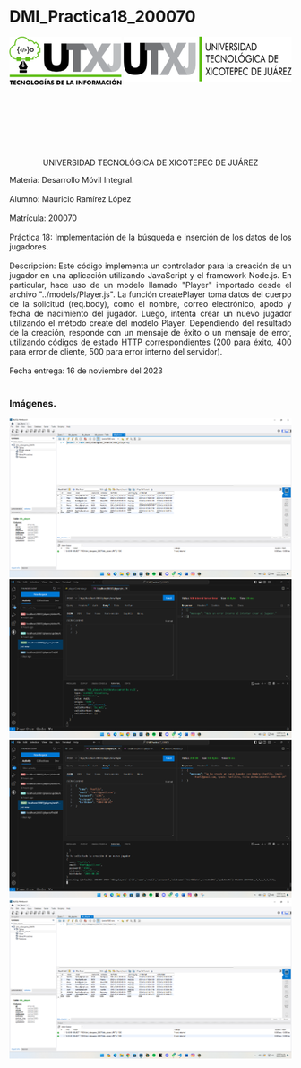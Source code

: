 # DMI_Practica18_200070
<div style="display: flex; justify-content: space-between;">
    <img align="left" src="https://github.com/MauricioRL15/Logos_UTXJ/blob/main/LOGO%20TIC.png?raw=true" alt="Imagen 1" width="200" />
    <img align="right" src="https://github.com/MauricioRL15/Logos_UTXJ/blob/main/LOGO%20UTXJ%202019.png?raw=true" alt="Imagen 2" width="300" height="80" />
</div>

<br><br><br><br><br><br>

<p align="center">UNIVERSIDAD TECNOLÓGICA DE XICOTEPEC DE JUÁREZ</p>

<div style="text-align: justify;">
Materia: Desarrollo Móvil Integral. <br><br>
Alumno: Mauricio Ramírez López <br><br>
Matrícula: 200070 <br><br>
Práctica 18: Implementación de la búsqueda e inserción de los datos de los jugadores. <br><br>
Descripción: 
Este código implementa un controlador para la creación de un jugador en una aplicación utilizando JavaScript y el framework Node.js. En particular, hace uso de un modelo llamado "Player" importado desde el archivo "../models/Player.js". La función createPlayer toma datos del cuerpo de la solicitud (req.body), como el nombre, correo electrónico, apodo y fecha de nacimiento del jugador. Luego, intenta crear un nuevo jugador utilizando el método create del modelo Player. Dependiendo del resultado de la creación, responde con un mensaje de éxito o un mensaje de error, utilizando códigos de estado HTTP correspondientes (200 para éxito, 400 para error de cliente, 500 para error interno del servidor).
<br><br>
Fecha entrega: 16 de noviembre del 2023
</div>

<br>

### Imágenes.

<div style="text-align: center">
    <img src="https://github.com/MauricioRL15/Imagenes/blob/dc112f00463d74a8ca707b1e1b0c85484065d7fc/P17_img1.png?raw=true" alt="Imagen 1"/><br>
    <img src="https://github.com/MauricioRL15/Imagenes/blob/dc112f00463d74a8ca707b1e1b0c85484065d7fc/P17_img4.png?raw=true" alt="Imagen 4"/><br>
    <img src="https://github.com/MauricioRL15/Imagenes/blob/dc112f00463d74a8ca707b1e1b0c85484065d7fc/P17_img2.png?raw=true" alt="Imagen 2"/><br>
    <img src="https://github.com/MauricioRL15/Imagenes/blob/dc112f00463d74a8ca707b1e1b0c85484065d7fc/P17_img3.png?raw=true" alt="Imagen 3"/><br>
</div>
